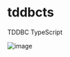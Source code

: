 # tddbcts
TDDBC TypeScript

![image](https://github.com/Greek-Academy/tddbcts/assets/219586/4450dfb9-e027-4365-8143-ed104408c5e6)
